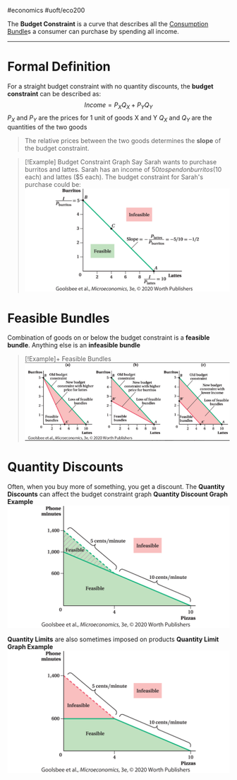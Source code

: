 #economics #uoft/eco200 

The **Budget Constraint** is a curve that describes all the [Consumption Bundle](Consumption%20Bundle.md)s a consumer can purchase by spending all income. 

---
# Formal Definition
For a straight budget constraint with no quantity discounts, the **budget constraint** can be described as: $$Income=P_XQ_X+P_YQ_Y$$$P_X$ and $P_Y$ are the prices for 1 unit of goods X and Y
$Q_X$ and $Q_Y$ are the quantities of the two goods

> The relative prices between the two goods determines the **slope** of the budget constraint.


> [!Example]
> Budget Constraint Graph
Say Sarah wants to purchase burritos and lattes. Sarah has an income of $50 to spend on burritos ($10 each) and lattes ($5 each). The budget constraint for Sarah's purchase could be: ![Pasted image 20231011000329](attachments/Pasted%20image%2020231011000329.png)

# Feasible Bundles
Combination of goods on or below the budget constraint is a **feasible bundle**. Anything else is an **infeasible bundle**
> [!Example]+
> Feasible Bundles
> ![Pasted image 20231107183830](attachments/Pasted%20image%2020231107183830.png)

# Quantity Discounts
Often, when you buy more of something, you get a discount. The **Quantity Discounts** can affect the budget constraint graph
**Quantity Discount Graph Example**![Pasted image 20231011001624](attachments/Pasted%20image%2020231011001624.png)

**Quantity Limits** are also sometimes imposed on products
**Quantity Limit Graph Example**![Pasted image 20231011002425](attachments/Pasted%20image%2020231011002425.png)
